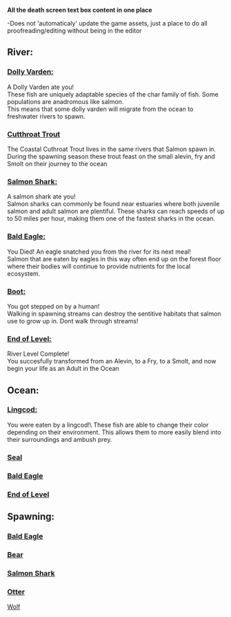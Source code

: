 **All the death screen text box content in one place**

-Does not 'automaticaly' update the game assets, just a place to do all proofreading/editing without being in the editor

## River:

### <ins>Dolly Varden: </ins>
A Dolly Varden ate you!\
These fish are uniquely adaptable species of the char family of fish. Some populations are anadromous like salmon.\
This means that some dolly varden will migrate from the ocean to freshwater rivers to spawn.

### <ins>Cutthroat Trout</ins>
The Coastal Cuthroat Trout lives in the same rivers that Salmon spawn in.\
During the spawning season these trout feast on the small alevin, fry and Smolt on their journey to the ocean

### <ins>Salmon Shark:</ins>
A salmon shark ate you!\
Salmon sharks can commonly be found near estuaries where both juvenile salmon and adult salmon are plentiful. These sharks can reach speeds of up to 50 miles per hour, making them one of the fastest sharks in the ocean. 

### <ins>Bald Eagle:</ins>
You Died! An eagle snatched you from the river for its next meal!\
Salmon that are eaten by eagles in this way often end up on the forest floor
where their bodies will continue to provide nutrients for the local ecosystem.

### <ins>Boot:</ins>
You got stepped on by a human!\
Walking in spawning streams can destroy the sentitive habitats that salmon use to grow up in.
Dont walk through streams!

### <ins>End of Level:</ins>
River Level Complete!\
You succesfully transformed from an Alevin, to a Fry, to a Smolt, and now begin your life as an Adult in the Ocean

## **Ocean:**

### <ins>Lingcod:</ins>
You were eaten by a lingcod!\ 
These fish are able to change their color depending on their environment. This allows them to more easily blend into their surroundings and ambush prey. 

### <ins>Seal</ins>

### <ins>Bald Eagle</ins>

### <ins>End of Level</ins>

## **Spawning:**

### <ins>Bald Eagle</ins>

### <ins>Bear</ins>

### <ins>Salmon Shark</ins>

### <ins>Otter</ins>

<ins>Wolf</ins>

